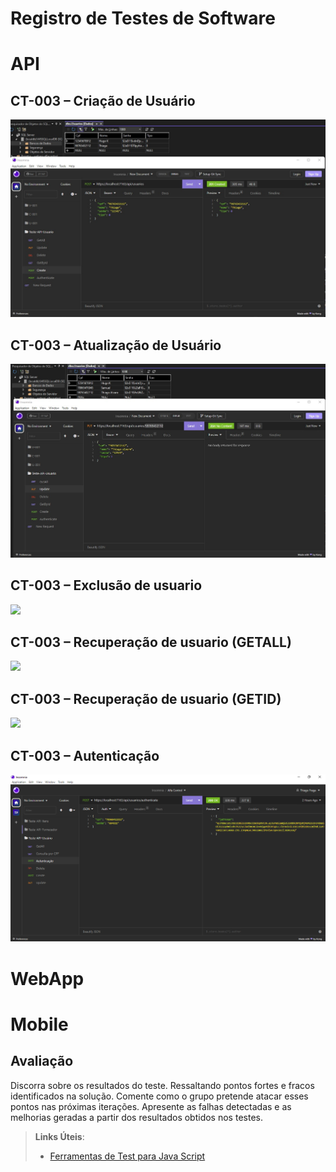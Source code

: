 # Registro de Testes de Software

#  API
## CT-003 – Criação de Usuário
![](https://github.com/ICEI-PUC-Minas-PMV-ADS/pmv-ads-2023-1-e4-proj-apdist-t4-controle_almoxarifado/blob/main/docs/img/Cria%C3%A7%C3%A3o%20de%20usu%C3%A1rio.jpg)

## CT-003 – Atualização de Usuário
![](https://github.com/ICEI-PUC-Minas-PMV-ADS/pmv-ads-2023-1-e4-proj-apdist-t4-controle_almoxarifado/blob/main/docs/img/Atualiza%C3%A7%C3%A3o%20dados%20usu%C3%A1rio.jpg)

## CT-003 – Exclusão de usuario
![](https://github.com/ICEI-PUC-Minas-PMV-ADS/pmv-ads-2023-1-e4-proj-apdist-t4-controle_almoxarifado/blob/main/docs/img/Delete%20Usu%C3%A1rio.jpg)

## CT-003 – Recuperação de usuario (GETALL)
![](https://github.com/ICEI-PUC-Minas-PMV-ADS/pmv-ads-2023-1-e4-proj-apdist-t4-controle_almoxarifado/blob/main/docs/img/Consuta%20todos%20usu%C3%A1rios.jpg)

## CT-003 – Recuperação de usuario (GETID)
![](https://github.com/ICEI-PUC-Minas-PMV-ADS/pmv-ads-2023-1-e4-proj-apdist-t4-controle_almoxarifado/blob/main/docs/img/Consulta%20usu%C3%A1rio%20admin.jpg)

## CT-003 – Autenticação
![](https://github.com/ICEI-PUC-Minas-PMV-ADS/pmv-ads-2023-1-e4-proj-apdist-t4-controle_almoxarifado/blob/main/docs/img/Autentica%C3%A7%C3%A3o%20usu%C3%A1rio.png)

# WebApp



# Mobile



## Avaliação

Discorra sobre os resultados do teste. Ressaltando pontos fortes e fracos identificados na solução. Comente como o grupo pretende atacar esses pontos nas próximas iterações. Apresente as falhas detectadas e as melhorias geradas a partir dos resultados obtidos nos testes.

> **Links Úteis**:
> - [Ferramentas de Test para Java Script](https://geekflare.com/javascript-unit-testing/)
